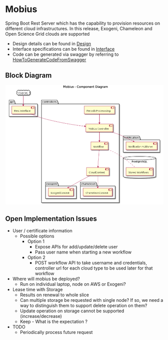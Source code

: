 # Mobius

Spring Boot Rest Server which has the capability to provision resources on different cloud infrastructures. In this release, Exogeni, Chameleon and Open Science Grid clouds are supported


- Design details can be found in [Design](./DESIGN.md)
- Interface specifications can be found in [Interface](./Interface.md)
- Code can be generated via swagger by referring to [HowToGenerateCodeFromSwagger](./HowToGenerateCodeFromSwagger.md)

## Block Diagram
![Component Diagram](./plantuml/images/component.png)

## Open Implementation Issues
- User / certificate information
  - Possible options
    - Option 1
      - Expose APIs for add/update/delete user
      - Pass user name when starting a new workflow
    - Option 2
      - POST workflow API to take username and credentials, controller url for each cloud type to be used later for that workflow
- Where will mobius be deployed?
  - Run on individual laptop, node on AWS or Exogeni?
- Lease time with Storage
  - Results on renewal to whole slice
  - Can multiple storage be requested with single node? If so, we need a way to distinguish them to support delete operation on them?
  - Update operation on storage cannot be supported (increase/decrease)
  - Keep - What is the expectation ?
- TODO
    - Periodically process future request
